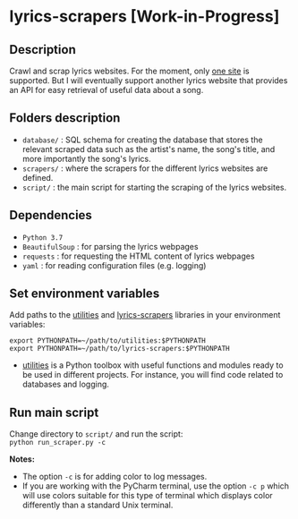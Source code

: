 # lyrics-scrapers [Work-in-Progress]
## Description
Crawl and scrap lyrics websites. For the moment, only [one site](https://bit.ly/2k5r0SX) 
is supported. But I will eventually support another lyrics website that provides 
an API for easy retrieval of useful data about a song.

## Folders description
* `database/` : SQL schema for creating the database that stores the relevant
scraped data such as the artist's name, the song's title, and more importantly
the song's lyrics.
* `scrapers/` : where the scrapers for the different lyrics websites are defined.
* `script/` : the main script for starting the scraping of the lyrics websites.

## Dependencies
* `Python 3.7`
* `BeautifulSoup` : for parsing the lyrics webpages
* `requests` : for requesting the HTML content of lyrics webpages
* `yaml` : for reading configuration files (e.g. logging)

## Set environment variables
Add paths to the [utilities](https://github.com/raul23/utilities) and 
[lyrics-scrapers](https://github.com/raul23/lyrics-scrapers) libraries in your 
environment variables:
```commandline
export PYTHONPATH=~/path/to/utilities:$PYTHONPATH
export PYTHONPATH=~/path/to/lyrics-scrapers:$PYTHONPATH
``` 
* [utilities](https://github.com/raul23/utilities) is a Python toolbox with 
useful functions and modules ready to be used in different projects. For instance,
you will find code related to databases and logging.

## Run main script
Change directory to `script/` and run the script:  
`python run_scraper.py -c`

**Notes:**
* The option `-c` is for adding color to log messages. 
* If you are working with the PyCharm terminal, use the option `-c p` which 
will use colors suitable for this type of terminal which displays color 
differently than a standard Unix terminal.
